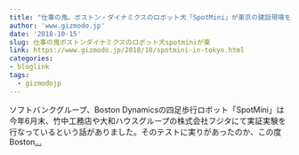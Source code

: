 ```yaml
---
title: "仕事の鬼。ボストン・ダイナミクスのロボット犬「SpotMini」が東京の建設現場を歩き回る"
author: 'www.gizmodo.jp'
date: '2018-10-15'
slug: 仕事の鬼ボストンダイナミクスのロボット犬spotminiが東
link: https://www.gizmodo.jp/2018/10/spotmini-in-tokyo.html
categories:
- bloglink
tags:
  - gizmodojp
---
```


ソフトバンクグループ、Boston Dynamicsの四足歩行ロボット「SpotMini」は今年6月末、竹中工務店や大和ハウスグループの株式会社フジタにて実証実験を行なっているという話がありました。そのテストに実りがあったのか、この度Boston[... <i class="fas fa-external-link-alt"></i>](https://www.gizmodo.jp/2018/10/spotmini-in-tokyo.html)

